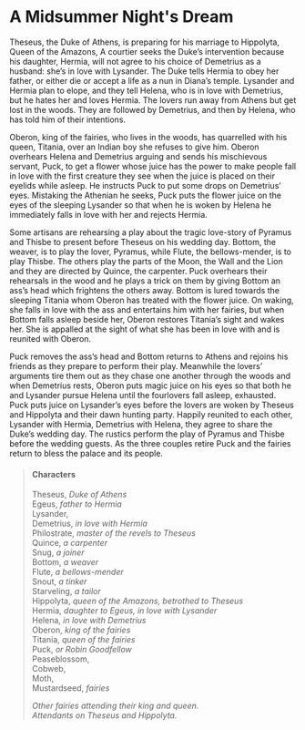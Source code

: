 <!-- ======================================================================
--- Search engine
title:          A Midsummer Night's Dream
keywords:       midsummer, night, dream, comedy
description:    A Midsummer Night's Dream by William Shakespeare.
--- Menu system
order:          90
text:           A Midsummer Night's Dream
hidden:         false
umbel:          false
--- Page properties
id:             
document:       
layout:         layout-2-left
$-left:         play-list
searchable:     true
======================================================================= -->

# A Midsummer Night's Dream

Theseus, the Duke of Athens, is preparing for his marriage to Hippolyta, Queen
of the Amazons, A courtier seeks the Duke’s intervention because his daughter,
Hermia, will not agree to his choice of Demetrius as a husband: she’s in love
with Lysander. The Duke tells Hermia to obey her father, or either die or accept
a life as a nun in Diana’s temple. Lysander and Hermia plan to elope, and they
tell Helena, who is in love with Demetrius, but he hates her and loves Hermia.
The lovers run away from Athens but get lost in the woods. They are followed by
Demetrius, and then by Helena, who has told him of their intentions.

Oberon, king of the fairies, who lives in the woods, has quarrelled with his
queen, Titania, over an Indian boy she refuses to give him. Oberon overhears
Helena and Demetrius arguing and sends his mischievous servant, Puck, to get a
flower whose juice has the power to make people fall in love with the first
creature they see when the juice is placed on their eyelids while asleep. He
instructs Puck to put some drops on Demetrius’ eyes. Mistaking the Athenian he
seeks, Puck puts the flower juice on the eyes of the sleeping Lysander so that
when he is woken by Helena he immediately falls in love with her and rejects Hermia.

Some artisans are rehearsing a play about the tragic love-story of Pyramus and
Thisbe to present before Theseus on his wedding day. Bottom, the weaver, is to
play the lover, Pyramus, while Flute, the bellows-mender, is to play Thisbe. The
others play the parts of the Moon, the Wall and the Lion and they are directed
by Quince, the carpenter. Puck overhears their rehearsals in the wood and he
plays a trick on them by giving Bottom an ass’s head which frightens the others
away. Bottom is lured towards the sleeping Titania whom Oberon has treated with
the flower juice. On waking, she falls in love with the ass and entertains him
with her fairies, but when Bottom falls asleep beside her, Oberon restores
Titania’s sight and wakes her. She is appalled at the sight of what she has been
in love with and is reunited with Oberon.

Puck removes the ass’s head and Bottom returns to Athens and rejoins his friends
as they prepare to perform their play. Meanwhile the lovers’ arguments tire them
out as they chase one another through the woods and when Demetrius rests, Oberon
puts magic juice on his eyes so that both he and Lysander pursue Helena until
the fourlovers fall asleep, exhausted. Puck puts juice on Lysander’s eyes before
the lovers are woken by Theseus and Hippolyta and their dawn hunting party.
Happily reunited to each other, Lysander with Hermia, Demetrius with Helena,
they agree to share the Duke’s wedding day. The rustics perform the play of
Pyramus and Thisbe before the wedding guests. As the three couples retire Puck
and the fairies return to bless the palace and its people.

>   #### Characters
>   
>   Theseus, _Duke of Athens_  
    Egeus, _father to Hermia_  
    Lysander,  
    Demetrius, _in love with Hermia_  
    Philostrate, _master of the revels to Theseus_  
    Quince, _a carpenter_  
    Snug, _a joiner_  
    Bottom, _a weaver_  
    Flute, _a bellows-mender_  
    Snout, _a tinker_  
    Starveling, _a tailor_  
    Hippolyta, _queen of the Amazons, betrothed to Theseus_  
    Hermia, _daughter to Egeus, in love with Lysander_  
    Helena, _in love with Demetrius_  
    Oberon, _king of the fairies_  
    Titania, _queen of the fairies_  
    Puck, _or Robin Goodfellow_  
    Peaseblossom,  
    Cobweb,  
    Moth,  
    Mustardseed, _fairies_
>   
>   _Other fairies attending their king and queen.  
    Attendants on Theseus and Hippolyta._
